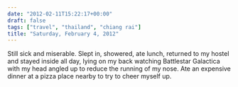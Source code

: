 ```yaml
---
date: "2012-02-11T15:22:17+00:00"
draft: false
tags: ["travel", "thailand", "chiang rai"]
title: "Saturday, February 4, 2012"
---
```

Still sick and miserable. Slept in, showered, ate lunch, returned to my hostel and stayed inside all day, lying on my back watching Battlestar Galactica with my head angled up to reduce the running of my nose. Ate an expensive dinner at a pizza place nearby to try to cheer myself up.

